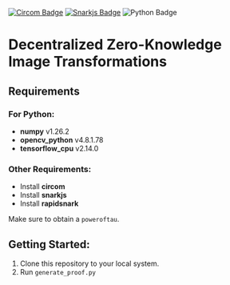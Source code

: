 [![Circom Badge](https://img.shields.io/badge/circuits-circom-black)](https://github.com/iden3/circom)
[![Snarkjs Badge](https://img.shields.io/badge/proof_system-snarkjs-yellow)](https://github.com/iden3/snarkjs)
![Python Badge](https://img.shields.io/badge/generate-python-green)
# Decentralized Zero-Knowledge Image Transformations

## Requirements

### For Python:

- **numpy** v1.26.2
- **opencv_python** v4.8.1.78
- **tensorflow_cpu** v2.14.0

### Other Requirements:

- Install **circom**
- Install **snarkjs**
- Install **rapidsnark**

Make sure to obtain a `poweroftau`.

## Getting Started:

1.  Clone this repository to your local system.
2.  Run `generate_proof.py`

